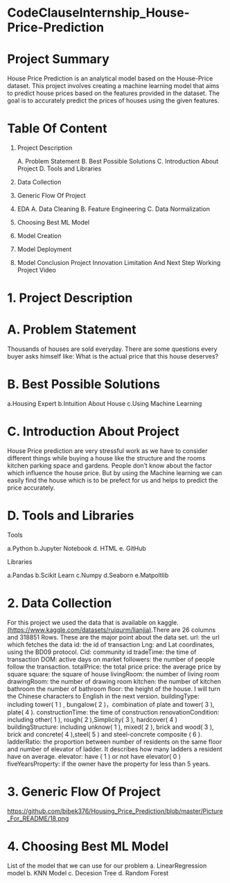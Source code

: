 # CodeClauseInternship_House-Price-Prediction
# Project Summary

House Price Prediction is an analytical model based on the House-Price dataset. This project involves creating a machine learning model that aims to predict house prices based on the features provided in the dataset. The goal is to accurately predict the prices of houses using the given features.

# Table Of Content

 1. Project Description

    A. Problem Statement
    B. Best Possible Solutions
    C. Introduction About Project
    D. Tools and Libraries
 3. Data Collection
 4. Generic Flow Of Project
 5. EDA
    A. Data Cleaning
    B. Feature Engineering
    C. Data Normalization
 6. Choosing Best ML Model
 7. Model Creation
 8. Model Deployment
 9. Model Conclusion
    Project Innovation
    Limitation And Next Step
    Working Project Video

# 1. Project Description

  # A. Problem Statement
Thousands of houses are sold everyday. There are some questions every buyer asks himself like: What is the actual price that this house deserves?

# B. Best Possible Solutions
a.Housing Expert
b.Intuition About House
c.Using Machine Learning

# C. Introduction About Project
House Price prediction are very stressful work as we have to consider different things while buying a house like the structure and the rooms kitchen parking space and gardens. People don’t know about the factor which influence the house price. But by using the Machine learning we can easily find the house which is to be prefect for us and helps to predict the price accurately.

# D. Tools and Libraries

Tools

a.Python
b.Jupyter Notebook
d. HTML
e. GitHub

Libraries

a.Pandas
b.Scikit Learn
c.Numpy
d.Seaborn
e.Matpoltlib

# 2. Data Collection

For this project we used the data that is available on kaggle.[(https://www.kaggle.com/datasets/ruiqurm/lianjia)](https://www.kaggle.com/datasets/ruiqurm/lianjia).There are 26 columns and 318851 Rows. These are the major point about the data set.
url: the url which fetches the data
id: the id of transaction
Lng: and Lat coordinates, using the BD09 protocol.
Cid: community id
tradeTime: the time of transaction
DOM: active days on market
followers: the number of people follow the transaction.
totalPrice: the total price
price: the average price by square
square: the square of house
livingRoom: the number of living room
drawingRoom: the number of drawing room
kitchen: the number of kitchen
bathroom the number of bathroom
floor: the height of the house. I will turn the Chinese characters to English in the next version.
buildingType: including tower( 1 ) , bungalow( 2 )，combination of plate and tower( 3 ), plate( 4 ).
constructionTime: the time of construction
renovationCondition: including other( 1 ), rough( 2 ),Simplicity( 3 ), hardcover( 4 )
buildingStructure: including unknow( 1 ), mixed( 2 ), brick and wood( 3 ), brick and concrete( 4 ),steel( 5 ) and steel-concrete composite ( 6 ).
ladderRatio: the proportion between number of residents on the same floor and number of elevator of ladder. It describes how many ladders a resident have on average.
elevator: have ( 1 ) or not have elevator( 0 )
fiveYearsProperty: if the owner have the property for less than 5 years.

# 3. Generic Flow Of Project

https://github.com/bibek376/Housing_Price_Prediction/blob/master/Picture_For_README/18.png

# 4. Choosing Best ML Model

List of the model that we can use for our problem
a. LinearRegression model
b. KNN Model
c. Decesion Tree
d. Random Forest
